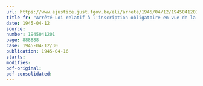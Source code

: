 ```yaml
---
url: https://www.ejustice.just.fgov.be/eli/arrete/1945/04/12/1945041201/justel
title-fr: "Arrêté-Loi relatif à l'inscription obligatoire en vue de la mise au travail et à la mobilisation civile de personnes et d'entreprises"
date: 1945-04-12
source:
number: 1945041201
page: 888888
case: 1945-04-12/30
publication: 1945-04-16
starts:
modifies:
pdf-original:
pdf-consolidated:
---
```


